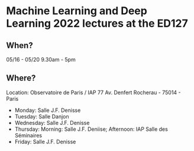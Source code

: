 # Machine Learning and Deep Learning 2022 lectures at the ED127

## When?
05/16 - 05/20
9.30am - 5pm

## Where?
Location: Observatoire de Paris / IAP 
77 Av. Denfert Rocherau - 75014 - Paris

- Monday: Salle J.F. Denisse
- Tuesday: Salle Danjon
- Wednesday: Salle J.F. Denisse
- Thursday: Morning: Salle J.F. Deniise; Afternoon: IAP Salle des Séminaires
- Friday: Salle J.F. Denisse
